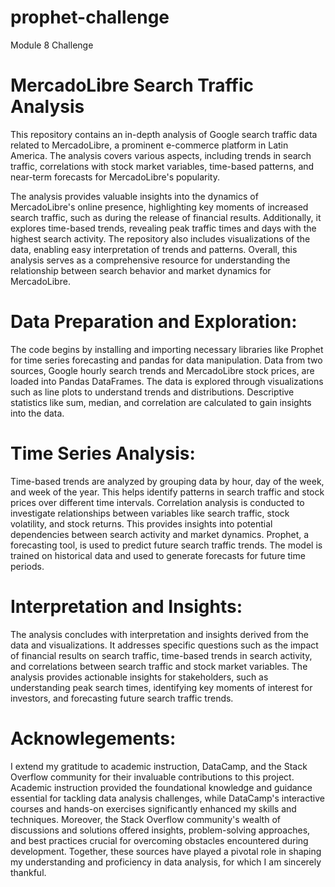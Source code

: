 # prophet-challenge
Module 8 Challenge

# MercadoLibre Search Traffic Analysis

This repository contains an in-depth analysis of Google search traffic data related to MercadoLibre, a prominent e-commerce platform in Latin America. The analysis covers various aspects, including trends in search traffic, correlations with stock market variables, time-based patterns, and near-term forecasts for MercadoLibre's popularity.

The analysis provides valuable insights into the dynamics of MercadoLibre's online presence, highlighting key moments of increased search traffic, such as during the release of financial results. Additionally, it explores time-based trends, revealing peak traffic times and days with the highest search activity. The repository also includes visualizations of the data, enabling easy interpretation of trends and patterns. Overall, this analysis serves as a comprehensive resource for understanding the relationship between search behavior and market dynamics for MercadoLibre.

# Data Preparation and Exploration:
The code begins by installing and importing necessary libraries like Prophet for time series forecasting and pandas for data manipulation. Data from two sources, Google hourly search trends and MercadoLibre stock prices, are loaded into Pandas DataFrames.
The data is explored through visualizations such as line plots to understand trends and distributions. Descriptive statistics like sum, median, and correlation are calculated to gain insights into the data.

# Time Series Analysis:
Time-based trends are analyzed by grouping data by hour, day of the week, and week of the year. This helps identify patterns in search traffic and stock prices over different time intervals. Correlation analysis is conducted to investigate relationships between variables like search traffic, stock volatility, and stock returns. This provides insights into potential dependencies between search activity and market dynamics. Prophet, a forecasting tool, is used to predict future search traffic trends. The model is trained on historical data and used to generate forecasts for future time periods.

# Interpretation and Insights:
The analysis concludes with interpretation and insights derived from the data and visualizations. It addresses specific questions such as the impact of financial results on search traffic, time-based trends in search activity, and correlations between search traffic and stock market variables. The analysis provides actionable insights for stakeholders, such as understanding peak search times, identifying key moments of interest for investors, and forecasting future search traffic trends.

# Acknowlegements:
I extend my gratitude to academic instruction, DataCamp, and the Stack Overflow community for their invaluable contributions to this project. Academic instruction provided the foundational knowledge and guidance essential for tackling data analysis challenges, while DataCamp's interactive courses and hands-on exercises significantly enhanced my skills and techniques. Moreover, the Stack Overflow community's wealth of discussions and solutions offered insights, problem-solving approaches, and best practices crucial for overcoming obstacles encountered during development. Together, these sources have played a pivotal role in shaping my understanding and proficiency in data analysis, for which I am sincerely thankful.
